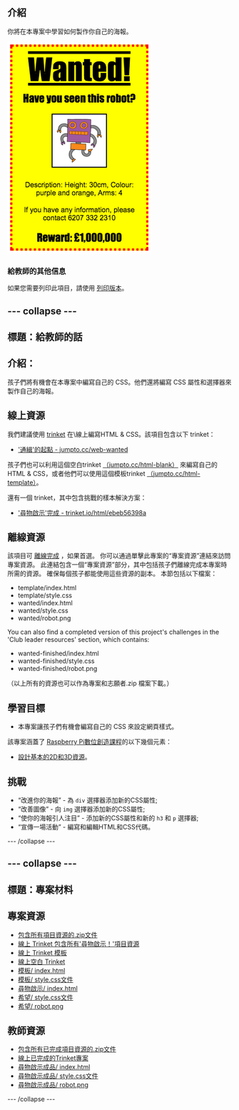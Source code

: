 ## 介紹

你將在本專案中學習如何製作你自己的海報。

![截圖](images/wanted-final.png)

### 給教師的其他信息

如果您需要列印此項目，請使用 [列印版本](https://projects.raspberrypi.org/en/projects/wanted/print)。

## \--- collapse \---

## 標題：給教師的話

## 介紹：

孩子們將有機會在本專案中編寫自己的 CSS。他們還將編寫 CSS 屬性和選擇器來製作自己的海報。

## 線上資源

我們建議使用 [trinket](https://trinket.io/) 在\線上編寫HTML & CSS。該項目包含以下 trinket：

* ['通緝'的起點 - jumpto.cc/web-wanted](http://jumpto.cc/web-wanted)

孩子們也可以利用這個空白trinket [（jumpto.cc/html-blank）](http://jumpto.cc/html-blank) 來編寫自己的HTML & CSS，或者他們可以使用這個模板trinket [（jumpto.cc/html-template）](http://jumpto.cc/html-template)。

還有一個 trinket，其中包含挑戰的樣本解決方案：

* ['尋物啟示'完成 - trinket.io/html/ebeb56398a](https://trinket.io/html/ebeb56398a)

## 離線資源

該項目可 [離線完成](https://www.codeclubprojects.org/en-GB/resources/webdev-working-offline/) ，如果首選。 你可以通過單擊此專案的“專案資源”連結來訪問專案資源。 此連結包含一個“專案資源”部分，其中包括孩子們離線完成本專案時所需的資源。 確保每個孩子都能使用這些資源的副本。 本節包括以下檔案：

* template/index.html
* template/style.css
* wanted/index.html
* wanted/style.css
* wanted/robot.png

You can also find a completed version of this project's challenges in the 'Club leader resources' section, which contains:

* wanted-finished/index.html
* wanted-finished/style.css
* wanted-finished/robot.png

（以上所有的資源也可以作為專案和志願者.zip 檔案下載。）

## 學習目標

* 本專案讓孩子們有機會編寫自己的 CSS 來設定網頁樣式。

該專案涵蓋了 [Raspberry Pi數位創造課程](http://rpf.io/curriculum)的以下幾個元素：

* [設計基本的2D和3D資源](https://www.raspberrypi.org/curriculum/design/creator)。

## 挑戰

* “改進你的海報” - 為 `div` 選擇器添加新的CSS屬性;
* “改善圖像” - 向 `img` 選擇器添加新的CSS屬性;
* “使你的海報引人注目” - 添加新的CSS屬性和新的 `h3` 和 `p` 選擇器;
* “宣傳一場活動” - 編寫和編輯HTML和CSS代碼。

\--- /collapse \---

## \--- collapse \---

## 標題：專案材料

## 專案資源

* [包含所有項目資源的.zip文件](https://rpf.io/p/en/wanted-go)
* [線上 Trinket 包含所有'尋物啟示！'項目資源](http://jumpto.cc/web-wanted)
* [線上 Trinket 模板](http://jumpto.cc/trinket-template)
* [線上空白 Trinket](http://jumpto.cc/trinket-blank)
* [模板/ index.html](resources/template-index.html)
* [模板/ style.css文件](resources/template-style.css)
* [尋物啟示/ index.html](resources/wanted-index.html)
* [希望/ style.css文件](resources/wanted-style.css)
* [希望/ robot.png](resources/wanted-robot.png)

## 教師資源

* [包含所有已完成項目資源的.zip文件](https://rpf.io/p/en/wanted-go)
* [線上已完成的Trinket專案](https://trinket.io/html/ebeb56398a)
* [尋物啟示成品/ index.html](resources/wanted-finished-index.html)
* [尋物啟示成品/ style.css文件](resources/wanted-finished-style.css)
* [尋物啟示成品/ robot.png](resources/twanted-finished-robot.png)

\--- /collapse \---